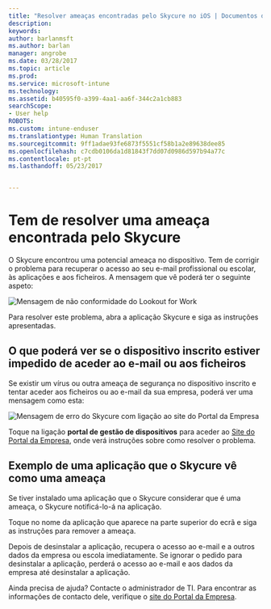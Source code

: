 ```yaml
---
title: "Resolver ameaças encontradas pelo Skycure no iOS | Documentos da Microsoft"
description: 
keywords: 
author: barlanmsft
ms.author: barlan
manager: angrobe
ms.date: 03/28/2017
ms.topic: article
ms.prod: 
ms.service: microsoft-intune
ms.technology: 
ms.assetid: b40595f0-a399-4aa1-aa6f-344c2a1cb883
searchScope:
- User help
ROBOTS: 
ms.custom: intune-enduser
ms.translationtype: Human Translation
ms.sourcegitcommit: 9ff1adae93fe6873f5551cf58b1a2e89638dee85
ms.openlocfilehash: c7cdb0106da1d81843f7dd07d0986d597b94a77c
ms.contentlocale: pt-pt
ms.lasthandoff: 05/23/2017


---
```


# <a name="you-need-to-resolve-a-threat-found-by-skycure"></a>Tem de resolver uma ameaça encontrada pelo Skycure

O Skycure encontrou uma potencial ameaça no dispositivo. Tem de corrigir o problema para recuperar o acesso ao seu e-mail profissional ou escolar, às aplicações e aos ficheiros. A mensagem que vê poderá ter o seguinte aspeto:

![Mensagem de não conformidade do Lookout for Work](./media/ios-skycure-noncompliant-in-ssp.png)

Para resolver este problema, abra a aplicação Skycure e siga as instruções apresentadas.

## <a name="what-you-might-see-if-your-enrolled-device-is-blocked-from-accessing-email-or-files"></a>O que poderá ver se o dispositivo inscrito estiver impedido de aceder ao e-mail ou aos ficheiros

Se existir um vírus ou outra ameaça de segurança no dispositivo inscrito e tentar aceder aos ficheiros ou ao e-mail da sua empresa, poderá ver uma mensagem como esta:

![Mensagem de erro do Skycure com ligação ao site do Portal da Empresa](./media/mtd-go-to-device-management-portal-android.png)

Toque na ligação **portal de gestão de dispositivos** para aceder ao [Site do Portal da Empresa](http://portal.manage.microsoft.com), onde verá instruções sobre como resolver o problema.

## <a name="example-of-an-app-that-skycure-sees-as-a-threat"></a>Exemplo de uma aplicação que o Skycure vê como uma ameaça

Se tiver instalado uma aplicação que o Skycure considerar que é uma ameaça, o Skycure notificá-lo-á na aplicação.

Toque no nome da aplicação que aparece na parte superior do ecrã e siga as instruções para remover a ameaça.

Depois de desinstalar a aplicação, recupera o acesso ao e-mail e a outros dados da empresa ou escola imediatamente. Se ignorar o pedido para desinstalar a aplicação, perderá o acesso ao e-mail e aos dados da empresa até desinstalar a aplicação.

Ainda precisa de ajuda? Contacte o administrador de TI. Para encontrar as informações de contacto dele, verifique o [site do Portal da Empresa](http://portal.manage.microsoft.com).

